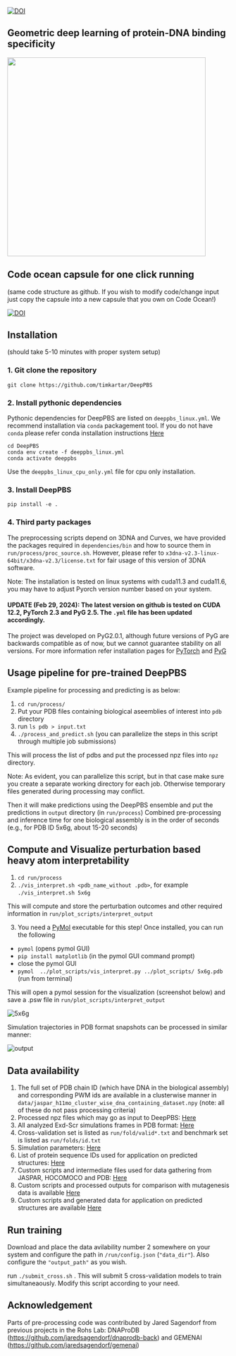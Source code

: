 [![DOI](https://zenodo.org/badge/630624818.svg)](https://zenodo.org/badge/latestdoi/630624818)
## Geometric deep learning of protein-DNA binding specificity

 <div>
  <a href="https://github.com/timkartar/DeepPBS">
         <img height="450" src="https://github.com/timkartar/DeepPBS/blob/main/run/figs/deeppbs.webp?raw=true" />
  </a>
 </div>
 
## Code ocean capsule for one click running 
(same code structure as github. If you wish to modify code/change input just copy the capsule into a new capsule that you own on Code Ocean!)

[![DOI](https://codeocean.com/wp-content/uploads/2020/11/codeocean-logo.svg)](https://doi.org/10.24433/CO.0545023.v1)

## Installation
(should take 5-10 minutes with proper system setup)
### 1. Git clone the repository
```
git clone https://github.com/timkartar/DeepPBS
```
### 2. Install pythonic dependencies

Pythonic dependencies for DeepPBS are listed on `deeppbs_linux.yml`. We recommend installation via `conda` packagement tool.
If you do not have `conda` please refer conda installation instructions [Here](https://docs.anaconda.com/free/anaconda/install/index.html)
```
cd DeepPBS
conda env create -f deeppbs_linux.yml
conda activate deeppbs
```
Use the `deeppbs_linux_cpu_only.yml` file for cpu only installation.

### 3. Install DeepPBS

```
pip install -e .
```
### 4. Third party packages

The preprocessing scripts depend on 3DNA and Curves, we have provided the packages required in `dependencies/bin` and how to source them in `run/process/proc_source.sh`. 
However, please refer to `x3dna-v2.3-linux-64bit/x3dna-v2.3/license.txt` for fair usage of this version of 3DNA software.

Note: The installation is tested on linux systems with cuda11.3 and cuda11.6, you may have to adjust Pyorch version number based on your system.
#### UPDATE (Feb 29, 2024): The latest version on github is tested on CUDA 12.2, PyTorch 2.3 and PyG 2.5. The `.yml` file has been updated accordingly.

The project was developed on PyG2.0.1, although future versions of PyG are backwards compatible as of now, but we cannot guarantee stability on all versions.
For more information refer installation pages for [PyTorch](https://pytorch.org/get-started/locally/) and [PyG](https://pytorch-geometric.readthedocs.io/en/latest/install/installation.html)

## Usage pipeline for pre-trained DeepPBS

Example pipeline for processing and predicting is as below:

1. `cd run/process/`
2. Put your PDB files containing biological aseemblies of interest into `pdb` directory
3. run `ls pdb > input.txt`
4. `./process_and_predict.sh` (you can parallelize the steps in this script through multiple job submissions)

This will process the list of pdbs and put the processed npz files into `npz` directory.

Note: As evident, you can parallelize this script, but in that case make sure you create a separate working directory for each job. Otherwise temporary files generated during processing may conflict.

Then it will make predictions using the DeepPBS ensemble and put the predictions in `output` directory (in `run/process`)
Combined pre-processing and inference time for one biological assembly is in the order of seconds (e.g., for PDB ID 5x6g, about 15-20 seconds)

## Compute and Visualize perturbation based heavy atom interpretability
1. `cd run/process`
2. `./vis_interpret.sh <pdb_name_without .pdb>`, for example `./vis_interpret.sh 5x6g` 

This will compute and store the perturbation outcomes and other required information in `run/plot_scripts/interpret_output`

3.  You need a [PyMol](https://pymol.org/2/) executable for this step! Once installed, you can run the following

-   `pymol` (opens pymol GUI)
-   `pip install matplotlib` (in the pymol GUI command prompt)
-    close the pymol GUI 
-   `pymol  ../plot_scripts/vis_interpret.py ../plot_scripts/ 5x6g.pdb` (run from terminal)

This will open a pymol session for the visualization (screenshot below) and save a .psw file in `run/plot_scripts/interpret_output`

![5x6g](https://github.com/timkartar/DeepPBS/blob/main/run/figs/5x6g.png?raw=true)

Simulation trajectories in PDB format snapshots can be processed in similar manner:

![output](https://github.com/timkartar/DeepPBS/blob/main/run/figs/output.gif?raw=true)

## Data availability

1. The full set of PDB chain ID (which have DNA in the biological assembly) and corresponding PWM ids are available in a clusterwise manner in `data/jaspar_h11mo_cluster_wise_dna_containing_dataset.npy` (note: all of these do not pass processing criteria)
2. Processed npz files which may go as input to DeepPBS: [Here](https://drive.google.com/file/d/17kb7RgDFoD3nVBgjd1LELHCXTWX1bHnN/view?usp=sharing)
3. All analyzed Exd-Scr simulations frames in PDB format: [Here](https://drive.google.com/file/d/1-gcE0ykb-Bg_birUSPLY1vYOi138cgit/view?usp=sharing)
4. Cross-validation set is listed as `run/fold/valid*.txt` and benchmark set is listed as `run/folds/id.txt`
5. Simulation parameters: [Here](https://doi.org/10.6084/m9.figshare.22695778.v3)
6. List of protein sequence IDs used for application on predicted structures: [Here](https://github.com/timkartar/DeepPBS/tree/main/data/ids_for_predicted_structures)
7. Custom scripts and intermediate files used for data gathering from JASPAR, HOCOMOCO and PDB: [Here](https://drive.google.com/file/d/1r68zvvqb5NkPATVfAdsLn3dFAdpkaAsU/view?usp=drive_link)
8. Custom scripts and processed outputs for comparison with mutagenesis data is available [Here](https://drive.google.com/file/d/18iVbdnmV5XoLSYPD4kaGQMFmnoSoexsN/view?usp=drive_link)
9. Custom scripts and generated data for application on predicted structures are available [Here](https://drive.google.com/file/d/1yWZGivVP5_pugrWHqs7f8YLCybeLJt4A/view?usp=drive_link)

## Run training

Download and place the data avilability number 2 somewhere on your system and configure the path in
`/run/config.json` (`"data_dir"`). Also configure the `"output_path"` as you wish.

run `./submit_cross.sh` . This will submit 5 cross-validation models to train simultaneaously.
Modify this script according to your need.


## Acknowledgement
Parts of pre-processing code was contributed by Jared Sagendorf from previous projects in the Rohs Lab: DNAProDB (https://github.com/jaredsagendorf/dnaprodb-back) and GEMENAI (https://github.com/jaredsagendorf/gemenai)

